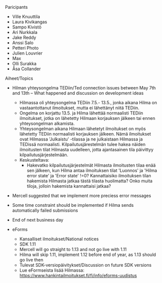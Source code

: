 Paricipants
 * Ville Knuuttila
 * Laura Kivikangas
 * Sampo Kivistö
 * Ari Nurkkala
 * Jake Reddy
 * Anssi Salo
 * Petteri Photo
 * Julien Louvrier
 * Max
 * Olli Surakka
 * Åsa Collander

Aiheet/Topics

* Hilman yhteysongelma TEDiin/Ted connection issues between May 7th and 13th – What happened and discussion on development ideas
  * Hilmassa oli yhteysongelma TEDiin 7.5.- 13.5., jonka aikana Hilma on vastaantottanut ilmoitukset, mutta ei lähettänyt niitä TEDiin.
  * Ongelma on korjattu 13.5. ja Hilma lähettää normaalisti TEDiin ilmoitukset, jotka on lähetetty Hilmaan korjauksen jälkeen tai ennen yhteysongelman alkamista. 
  * Yhteysongelman aikana Hilmaan lähetetyt ilmoitukset on myös lähetetty TEDiin normaalisti korjauksen jälkeen. Nämä ilmoitukset ovat Hilmassa 'Julkaistu' -tilassa ja ne julkaistaan Hilmassa ja TEDissä normaalisti. Kilpailutusjärestelmän tulee hakea näiden ilmoitusten tilat Hilmasta uudelleen, jotta ajantasainen tila päivittyy kilpailutusjärjestelmään.
  * Keskusteltava:
    * Hakevatko kilpailutusjärjestelmät Hilmasta ilmoitusten tilaa enää sen jälkeen, kun Hilma antaa ilmoituksen tilat 'Luonnos' ja 'Hilma error state' ja 'Error state' !=0? Kannattaisiko ilmoituksen tilan hakemista Hilmasta jatkaa tästä tilasta huolimatta? Onko muita tiloja, jolloin hakemista kannattaisi jatkaa?

 * Mercell suggested that we implement more preciess error messages
 * Some time constraint should be implemented if Hilma sends automatically failed submissions
  * End of next business day

* eForms
  * Kansalliset ilmoitukset/National notices 
  * SDK 1.11
   * Mercell will go straight to 1.13 and not go live with 1.11
   * Hilma will skip 1.11, implement 1.12 before end of year, as 1.13 should go live then 
  * Tulevat SDK-versiopäivitykset/Discussion on future SDK versions
  * Lue eFormseista lisää Hilmassa: https://www.hankintailmoitukset.fi/fi/info/eforms-uudistus
